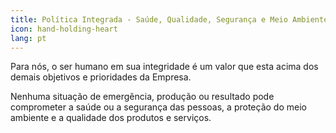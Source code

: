 ```yaml
---
title: Política Integrada - Saúde, Qualidade, Segurança e Meio Ambiente
icon: hand-holding-heart
lang: pt
---
```

Para nós, o ser humano em sua integridade é um valor que esta acima dos demais objetivos e prioridades da Empresa.

Nenhuma situação de emergência, produção ou resultado pode comprometer a saúde ou a segurança das pessoas, a proteção do meio ambiente e a qualidade dos produtos e serviços.
